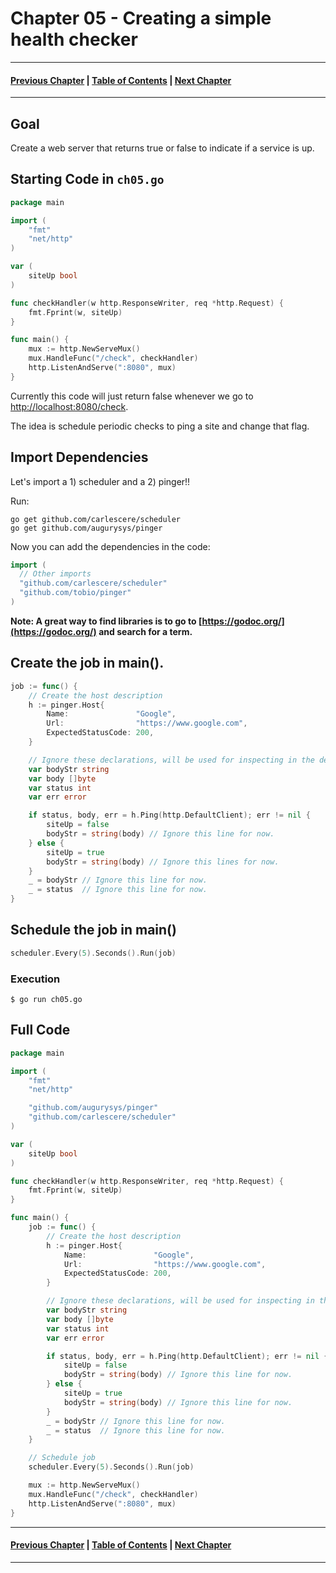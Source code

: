 # Chapter 05 - Creating a simple health checker

---
#### [Previous Chapter](../ch04/README.md) | [Table of Contents](../README.md) | [Next Chapter](../ch06/README.md)
---

## Goal

Create a web server that returns true or false to indicate if a service is up.

## Starting Code in `ch05.go`

```go
package main

import (
	"fmt"
	"net/http"
)

var (
	siteUp bool
)

func checkHandler(w http.ResponseWriter, req *http.Request) {
	fmt.Fprint(w, siteUp)
}

func main() {
	mux := http.NewServeMux()
	mux.HandleFunc("/check", checkHandler)
	http.ListenAndServe(":8080", mux)
}
```

Currently this code will just return false whenever we go to [http://localhost:8080/check](http://localhost:8080/check).

The idea is schedule periodic checks to ping a site and change that flag.

## Import Dependencies

Let's import a 1) scheduler and a 2) pinger!!

Run:
```
go get github.com/carlescere/scheduler
go get github.com/augurysys/pinger
```

Now you can add the dependencies in the code:
```go
import (
  // Other imports
  "github.com/carlescere/scheduler"
  "github.com/tobio/pinger"
)

```

**Note: A great way to find libraries is to go to [https://godoc.org/](https://godoc.org/) and search for a term.**


## Create the job in main().
```go
job := func() {
	// Create the host description
	h := pinger.Host{
		Name:               "Google",
		Url:                "https://www.google.com",
		ExpectedStatusCode: 200,
	}

	// Ignore these declarations, will be used for inspecting in the debug chapter
	var bodyStr string
	var body []byte
	var status int
	var err error

	if status, body, err = h.Ping(http.DefaultClient); err != nil {
		siteUp = false
		bodyStr = string(body) // Ignore this line for now.
	} else {
		siteUp = true
		bodyStr = string(body) // Ignore this lines for now.
	}
	_ = bodyStr // Ignore this line for now.
	_ = status  // Ignore this line for now.
}

```

## Schedule the job in main()
```go
scheduler.Every(5).Seconds().Run(job)
```

### Execution

`$ go run ch05.go`

## Full Code

```go
package main

import (
	"fmt"
	"net/http"

	"github.com/augurysys/pinger"
	"github.com/carlescere/scheduler"
)

var (
	siteUp bool
)

func checkHandler(w http.ResponseWriter, req *http.Request) {
	fmt.Fprint(w, siteUp)
}

func main() {
	job := func() {
		// Create the host description
		h := pinger.Host{
			Name:               "Google",
			Url:                "https://www.google.com",
			ExpectedStatusCode: 200,
		}

		// Ignore these declarations, will be used for inspecting in the debug chapter
		var bodyStr string
		var body []byte
		var status int
		var err error

		if status, body, err = h.Ping(http.DefaultClient); err != nil {
			siteUp = false
			bodyStr = string(body) // Ignore this line for now.
		} else {
			siteUp = true
			bodyStr = string(body) // Ignore this line for now.
		}
		_ = bodyStr // Ignore this line for now.
		_ = status  // Ignore this line for now.
	}

	// Schedule job
	scheduler.Every(5).Seconds().Run(job)

	mux := http.NewServeMux()
	mux.HandleFunc("/check", checkHandler)
	http.ListenAndServe(":8080", mux)
}

```

---
#### [Previous Chapter](../ch04/README.md) | [Table of Contents](../README.md) | [Next Chapter](../ch06/README.md)
---
